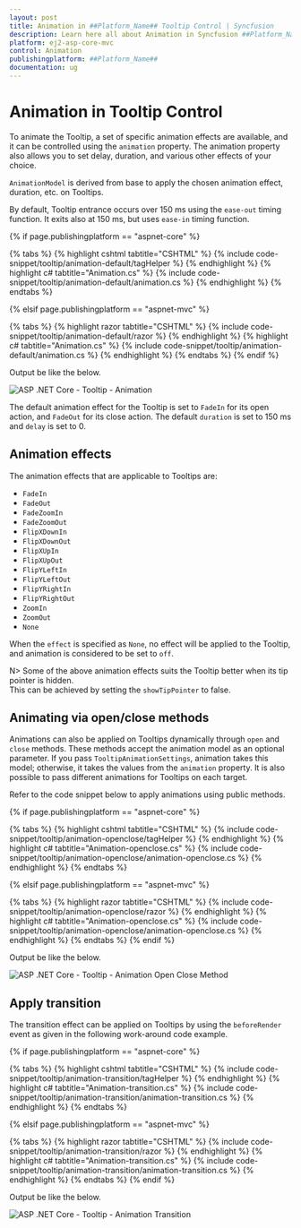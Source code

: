 ```yaml
---
layout: post
title: Animation in ##Platform_Name## Tooltip Control | Syncfusion
description: Learn here all about Animation in Syncfusion ##Platform_Name## Tooltip component of Syncfusion Essential JS 2 and more.
platform: ej2-asp-core-mvc
control: Animation
publishingplatform: ##Platform_Name##
documentation: ug
---
```



# Animation in Tooltip Control

To animate the Tooltip, a set of specific animation effects are available, and it can be controlled using the `animation` property. The animation property also allows you to set delay, duration, and various other effects of your choice.

`AnimationModel` is derived from base to apply the chosen animation effect, duration, etc. on Tooltips.

By default, Tooltip entrance occurs over 150 ms using the `ease-out` timing function. It exits also at 150 ms, but uses `ease-in` timing function.

{% if page.publishingplatform == "aspnet-core" %}

{% tabs %}
{% highlight cshtml tabtitle="CSHTML" %}
{% include code-snippet/tooltip/animation-default/tagHelper %}
{% endhighlight %}
{% highlight c# tabtitle="Animation.cs" %}
{% include code-snippet/tooltip/animation-default/animation.cs %}
{% endhighlight %}
{% endtabs %}

{% elsif page.publishingplatform == "aspnet-mvc" %}

{% tabs %}
{% highlight razor tabtitle="CSHTML" %}
{% include code-snippet/tooltip/animation-default/razor %}
{% endhighlight %}
{% highlight c# tabtitle="Animation.cs" %}
{% include code-snippet/tooltip/animation-default/animation.cs %}
{% endhighlight %}
{% endtabs %}
{% endif %}



Output be like the below.

![ASP .NET Core - Tooltip - Animation](./images/tooltip-animation.png)

The default animation effect for the Tooltip is set to `FadeIn` for its open action, and `FadeOut` for its close action. The default `duration` is set to 150 ms and `delay` is set to 0.

## Animation effects

The animation effects that are applicable to Tooltips are:

* `FadeIn`
* `FadeOut`
* `FadeZoomIn`
* `FadeZoomOut`
* `FlipXDownIn`
* `FlipXDownOut`
* `FlipXUpIn`
* `FlipXUpOut`
* `FlipYLeftIn`
* `FlipYLeftOut`
* `FlipYRightIn`
* `FlipYRightOut`
* `ZoomIn`
* `ZoomOut`
* `None`

When the `effect` is specified as `None`, no effect will be applied to the Tooltip, and animation is considered to be set to `off`.

N> Some of the above animation effects suits the Tooltip better when its tip pointer is hidden.
<br/> This can be achieved by setting the `showTipPointer` to false.

## Animating via open/close methods

Animations can also be applied on Tooltips dynamically through `open` and `close` methods. These methods accept the animation model as an optional parameter. If you pass `TooltipAnimationSettings`, animation takes this model; otherwise, it takes the values from the `animation` property. It is also possible to pass different animations for Tooltips on each target.

Refer to the code snippet below to apply animations using public methods.

{% if page.publishingplatform == "aspnet-core" %}

{% tabs %}
{% highlight cshtml tabtitle="CSHTML" %}
{% include code-snippet/tooltip/animation-openclose/tagHelper %}
{% endhighlight %}
{% highlight c# tabtitle="Animation-openclose.cs" %}
{% include code-snippet/tooltip/animation-openclose/animation-openclose.cs %}
{% endhighlight %}
{% endtabs %}

{% elsif page.publishingplatform == "aspnet-mvc" %}

{% tabs %}
{% highlight razor tabtitle="CSHTML" %}
{% include code-snippet/tooltip/animation-openclose/razor %}
{% endhighlight %}
{% highlight c# tabtitle="Animation-openclose.cs" %}
{% include code-snippet/tooltip/animation-openclose/animation-openclose.cs %}
{% endhighlight %}
{% endtabs %}
{% endif %}



Output be like the below.

![ASP .NET Core - Tooltip - Animation Open Close Method](./images/tooltip-animation.png)

## Apply transition

The transition effect can be applied on Tooltips by using the `beforeRender` event as given in the following work-around code example.

{% if page.publishingplatform == "aspnet-core" %}

{% tabs %}
{% highlight cshtml tabtitle="CSHTML" %}
{% include code-snippet/tooltip/animation-transition/tagHelper %}
{% endhighlight %}
{% highlight c# tabtitle="Animation-transition.cs" %}
{% include code-snippet/tooltip/animation-transition/animation-transition.cs %}
{% endhighlight %}
{% endtabs %}

{% elsif page.publishingplatform == "aspnet-mvc" %}

{% tabs %}
{% highlight razor tabtitle="CSHTML" %}
{% include code-snippet/tooltip/animation-transition/razor %}
{% endhighlight %}
{% highlight c# tabtitle="Animation-transition.cs" %}
{% include code-snippet/tooltip/animation-transition/animation-transition.cs %}
{% endhighlight %}
{% endtabs %}
{% endif %}



Output be like the below.

![ASP .NET Core - Tooltip - Animation Transition](./images/tooltip-transition.png)
